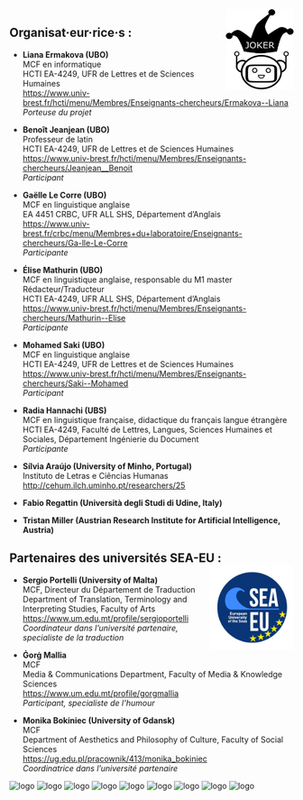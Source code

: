 <img align="right" width="120" height="142" src="Joker.png">


## Organisat·eur·rice·s :
* **Liana Ermakova (UBO)**
<br>MCF en informatique
<br>HCTI EA-4249, UFR de Lettres et de Sciences Humaines
<br>https://www.univ-brest.fr/hcti/menu/Membres/Enseignants-chercheurs/Ermakova--Liana
<br>*Porteuse du projet*

* **Benoît Jeanjean (UBO)**
<br>Professeur de latin
<br>HCTI EA-4249, UFR de Lettres et de Sciences Humaines
<br>https://www.univ-brest.fr/hcti/menu/Membres/Enseignants-chercheurs/Jeanjean__Benoit
<br>*Participant*

* **Gaëlle Le Corre (UBO)**
<br>MCF en linguistique anglaise
<br>EA 4451 CRBC, UFR ALL SHS, Département d’Anglais
<br>https://www.univ-brest.fr/crbc/menu/Membres+du+laboratoire/Enseignants-chercheurs/Ga-lle-Le-Corre
<br>*Participante*

* **Élise Mathurin (UBO)**
<br>MCF en linguistique anglaise, responsable du M1 master Rédacteur/Traducteur
<br>HCTI EA-4249, UFR ALL SHS, Département d’Anglais
<br>https://www.univ-brest.fr/hcti/menu/Membres/Enseignants-chercheurs/Mathurin--Elise
<br>*Participante*

* **Mohamed Saki (UBO)**
<br>MCF en linguistique anglaise
<br>HCTI EA-4249, UFR de Lettres et de Sciences Humaines
<br>https://www.univ-brest.fr/hcti/menu/Membres/Enseignants-chercheurs/Saki--Mohamed
<br>*Participant*

* **Radia Hannachi (UBS)**
<br>MCF en linguistique française, didactique du français langue étrangère
<br>HCTI EA-4249, Faculté de Lettres, Langues, Sciences Humaines et Sociales, Département Ingénierie du Document
<br>*Participante*

* **Sílvia Araújo (University of Minho, Portugal)**
<br>Instituto de Letras e Ciências Humanas
<br>http://cehum.ilch.uminho.pt/researchers/25

* **Fabio Regattin (Università degli Studi di Udine, Italy)**

* **Tristan Miller (Austrian Research Institute for Artificial Intelligence, Austria)**

## Partenaires des universités SEA-EU : <img align="right" width="150" height="150" src="SEA-EU.png">
* **Sergio Portelli (University of Malta)**
<br>MCF, Directeur du Département de Traduction
<br>Department of Translation, Terminology and Interpreting Studies, Faculty of Arts
<br>https://www.um.edu.mt/profile/sergioportelli
<br>*Coordinateur dans l’université partenaire, specialiste de la traduction*

* **Ġorġ Mallia**
<br>MCF
<br>Media & Communications Department, Faculty of Media & Knowledge Sciences
<br>https://www.um.edu.mt/profile/gorgmallia
<br>*Participant, specialiste de l'humour*

* **Monika Bokiniec (University of Gdansk)**
<br>MCF
<br>Department of Aesthetics and Philosophy of Culture, Faculty of Social Sciences
<br>https://ug.edu.pl/pracownik/413/monika_bokiniec
<br>*Coordinatrice dans l’université partenaire*

![logo](https://github.com/motsmachines/joker/blob/main/UBO.png)
![logo](https://github.com/motsmachines/joker/blob/main/CEHUM.png)
![logo](https://github.com/motsmachines/joker/blob/main/Joker.png)
![logo](https://github.com/motsmachines/joker/blob/main/OFAI.png)
![logo](https://github.com/motsmachines/joker/blob/main/SEA-EU.png)
![logo](https://github.com/motsmachines/joker/blob/main/UBS.png)
![logo](https://github.com/motsmachines/joker/blob/main/University%20of%20Gdansk.png)
![logo](https://github.com/motsmachines/joker/blob/main/Universit%C3%A0%20-%20Malta.png)
![logo](https://github.com/motsmachines/joker/blob/main/Universit%C3%A0%20-%20UDINE.png)
